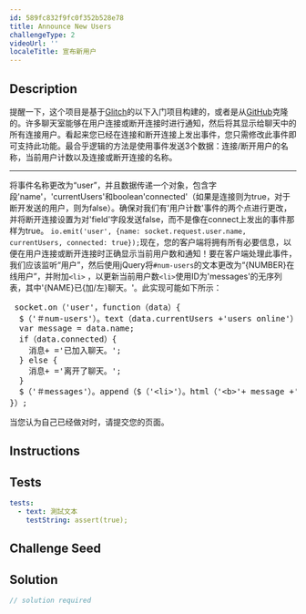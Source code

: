 ```yaml
---
id: 589fc832f9fc0f352b528e78
title: Announce New Users
challengeType: 2
videoUrl: ''
localeTitle: 宣布新用户
---
```


## Description
<section id="description">提醒一下，这个项目是基于<a href="https://glitch.com/#!/import/github/freeCodeCamp/boilerplate-socketio/">Glitch</a>的以下入门项目构建的，或者是从<a href="https://github.com/freeCodeCamp/boilerplate-socketio/">GitHub</a>克隆的。许多聊天室能够在用户连接或断开连接时进行通知，然后将其显示给聊天中的所有连接用户。看起来您已经在连接和断开连接上发出事件，您只需修改此事件即可支持此功能。最合乎逻辑的方法是使用事件发送3个数据：连接/断开用户的名称，当前用户计数以及连接或断开连接的名称。 <hr>将事件名称更改为“user”，并且数据传递一个对象，包含字段&#39;name&#39;，&#39;currentUsers&#39;和boolean&#39;connected&#39;（如果是连接则为true，对于断开发送的用户，则为false）。确保对我们有&#39;用户计数&#39;事件的两个点进行更改，并将断开连接设置为对&#39;field&#39;字段发送false，而不是像在connect上发出的事件那样为true。 <code>io.emit(&#39;user&#39;, {name: socket.request.user.name, currentUsers, connected: true});</code>现在，您的客户端将拥有所有必要信息，以便在用户连接或断开连接时正确显示当前用户数和通知！要在客户端处理此事件，我们应该监听“用户”，然后使用jQuery将<code>#num-users</code>的文本更改为“{NUMBER}在线用户”，并附加<code>&lt;li&gt;</code> ，以更新当前用户数<code>&lt;li&gt;</code>使用ID为&#39;messages&#39;的无序列表，其中&#39;{NAME}已{加/左}聊天。&#39;。此实现可能如下所示： <pre> socket.on（&#39;user&#39;，function（data）{
  $（&#39;＃num-users&#39;）。text（data.currentUsers +&#39;users online&#39;）;
  var message = data.name;
  if（data.connected）{
    消息+ =&#39;已加入聊天。&#39;;
  } else {
    消息+ =&#39;离开了聊天。&#39;;
  }
  $（&#39;＃messages&#39;）。append（$（&#39;&lt;li&gt;&#39;）。html（&#39;&lt;b&gt;&#39;+ message +&#39;&lt;\ / b&gt;&#39;））;
}）; </pre>当您认为自己已经做对时，请提交您的页面。 </section>

## Instructions
<section id="instructions">
</section>

## Tests
<section id='tests'>

```yml
tests:
  - text: 測試文本
    testString: assert(true);

```

</section>

## Challenge Seed
<section id='challengeSeed'>

</section>

## Solution
<section id='solution'>

```js
// solution required
```
</section>
